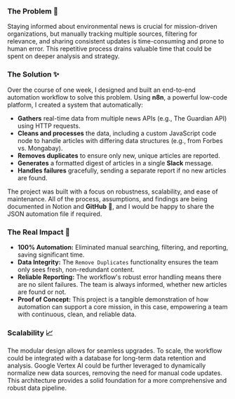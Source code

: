 ### **The Problem 📣**

Staying informed about environmental news is crucial for mission-driven organizations, but manually tracking multiple sources, filtering for relevance, and sharing consistent updates is time-consuming and prone to human error. This repetitive process drains valuable time that could be spent on deeper analysis and strategy.

### **The Solution ✨**

Over the course of one week, I designed and built an end-to-end automation workflow to solve this problem. Using **n8n**, a powerful low-code platform, I created a system that automatically:

* **Gathers** real-time data from multiple news APIs (e.g., The Guardian API) using HTTP requests.
* **Cleans and processes** the data, including a custom JavaScript code node to handle articles with differing data structures (e.g., from Forbes vs. Mongabay).
* **Removes duplicates** to ensure only new, unique articles are reported.
* **Generates** a formatted digest of articles in a single **Slack** message.
* **Handles failures** gracefully, sending a separate report if no new articles are found.

The project was built with a focus on robustness, scalability, and ease of maintenance. All of the process, assumptions, and findings are being documented in Notion and **GitHub** 📝, and I would be happy to share the JSON automation file if required.

### **The Real Impact 🚀**

* **100% Automation:** Eliminated manual searching, filtering, and reporting, saving significant time.
* **Data Integrity:** The `Remove Duplicates` functionality ensures the team only sees fresh, non-redundant content.
* **Reliable Reporting:** The workflow's robust error handling means there are no silent failures. The team is always informed, whether new articles are found or not.
* **Proof of Concept:** This project is a tangible demonstration of how automation can support a core mission, in this case, empowering a team with continuous, clean, and reliable data.

### **Scalability 📈**

The modular design allows for seamless upgrades. To scale, the workflow could be integrated with a database for long-term data retention and analysis. Google Vertex AI could be further leveraged to dynamically normalize new data sources, removing the need for manual code updates. This architecture provides a solid foundation for a more comprehensive and robust data pipeline.
